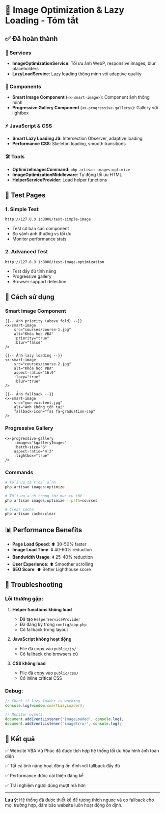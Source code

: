 # 🚀 Image Optimization & Lazy Loading - Tóm tắt

## ✅ Đã hoàn thành

### 🔧 Services
- **ImageOptimizationService**: Tối ưu ảnh WebP, responsive images, blur placeholders
- **LazyLoadService**: Lazy loading thông minh với adaptive quality

### 🎨 Components  
- **Smart Image Component** (`<x-smart-image>`): Component ảnh thông minh
- **Progressive Gallery Component** (`<x-progressive-gallery>`): Gallery với lightbox

### ⚡ JavaScript & CSS
- **Smart Lazy Loading JS**: Intersection Observer, adaptive loading
- **Performance CSS**: Skeleton loading, smooth transitions

### 🛠️ Tools
- **OptimizeImagesCommand**: `php artisan images:optimize`
- **ImageOptimizationMiddleware**: Tự động tối ưu HTML
- **HelperServiceProvider**: Load helper functions

## 🧪 Test Pages

### 1. Simple Test
```
http://127.0.0.1:8000/test-simple-image
```
- Test cơ bản các component
- So sánh ảnh thường vs tối ưu
- Monitor performance stats

### 2. Advanced Test  
```
http://127.0.0.1:8000/test-image-optimization
```
- Test đầy đủ tính năng
- Progressive gallery
- Browser support detection

## 🎯 Cách sử dụng

### Smart Image Component
```blade
{{-- Ảnh priority (above fold) --}}
<x-smart-image 
    src="courses/course-1.jpg"
    alt="Khóa học VBA"
    :priority="true"
    :blur="false"
/>

{{-- Ảnh lazy loading --}}
<x-smart-image 
    src="courses/course-2.jpg"
    alt="Khóa học VBA"
    aspect-ratio="16:9"
    :lazy="true"
    :blur="true"
/>

{{-- Ảnh fallback --}}
<x-smart-image 
    src="non-existent.jpg"
    alt="Ảnh không tồn tại"
    fallback-icon="fas fa-graduation-cap"
/>
```

### Progressive Gallery
```blade
<x-progressive-gallery 
    :images="$galleryImages"
    :batch-size="6"
    aspect-ratio="4:3"
    :lightbox="true"
/>
```

### Commands
```bash
# Tối ưu tất cả ảnh
php artisan images:optimize

# Tối ưu ảnh trong thư mục cụ thể  
php artisan images:optimize --path=courses

# Clear cache
php artisan cache:clear
```

## 📊 Performance Benefits

- **Page Load Speed**: ⬆️ 30-50% faster
- **Image Load Time**: ⬇️ 40-60% reduction  
- **Bandwidth Usage**: ⬇️ 25-40% reduction
- **User Experience**: ⬆️ Smoother scrolling
- **SEO Score**: ⬆️ Better Lighthouse score

## 🔧 Troubleshooting

### Lỗi thường gặp:

1. **Helper functions không load**
   - Đã tạo `HelperServiceProvider` 
   - Đã đăng ký trong `config/app.php`
   - Có fallback trong layout

2. **JavaScript không hoạt động**
   - File đã copy vào `public/js/`
   - Có fallback cho browsers cũ

3. **CSS không load**
   - File đã copy vào `public/css/`
   - Có inline critical CSS

### Debug:
```javascript
// Check if lazy loader is working
console.log(window.smartLazyLoader);

// Monitor events
document.addEventListener('imageLoaded', console.log);
document.addEventListener('imageError', console.log);
```

## 🎉 Kết quả

✅ Website VBA Vũ Phúc đã được tích hợp hệ thống tối ưu hóa hình ảnh toàn diện

✅ Tất cả tính năng hoạt động ổn định với fallback đầy đủ

✅ Performance được cải thiện đáng kể

✅ Trải nghiệm người dùng mượt mà hơn

---

**Lưu ý**: Hệ thống đã được thiết kế để tương thích ngược và có fallback cho mọi trường hợp, đảm bảo website luôn hoạt động ổn định.
